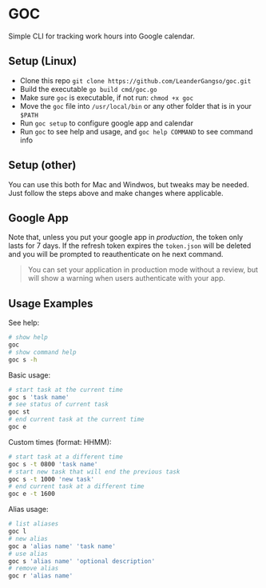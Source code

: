 # GOC

Simple CLI for tracking work hours into Google calendar.

## Setup (Linux)

- Clone this repo `git clone https://github.com/LeanderGangso/goc.git`
- Build the executable `go build cmd/goc.go`
- Make sure `goc` is executable, if not run: `chmod +x goc`
- Move the `goc` file into `/usr/local/bin` or any other folder that is in your `$PATH`
- Run `goc setup` to configure google app and calendar
- Run `goc` to see help and usage, and `goc help COMMAND` to see command info

## Setup (other)

You can use this both for Mac and Windwos, but tweaks may be needed.
Just follow the steps above and make changes where applicable.

## Google App

Note that, unless you put your google app in *production*, the token only lasts for 7 days.
If the refresh token expires the `token.json` will be deleted and you will be prompted to reauthenticate on he next command.

> You can set your application in production mode without a review, but will show a warning when users authenticate with your app.

## Usage Examples

See help:
```bash
# show help
goc
# show command help
goc s -h
```

Basic usage:
```bash
# start task at the current time
goc s 'task name'
# see status of current task
goc st
# end current task at the current time
goc e
```

Custom times (format: HHMM):
```bash
# start task at a different time
goc s -t 0800 'task name'
# start new task that will end the previous task
goc s -t 1000 'new task'
# end current task at a different time
goc e -t 1600
```

Alias usage:
```bash
# list aliases
goc l
# new alias
goc a 'alias name' 'task name'
# use alias
goc s 'alias name' 'optional description'
# remove alias
goc r 'alias name'
```